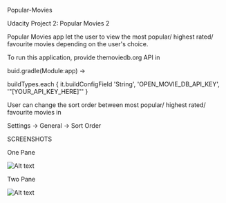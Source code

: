 Popular-Movies

Udacity Project 2: Popular Movies 2

Popular Movies app let the user to view the most popular/ highest rated/ favourite movies depending on the user's choice.


To run this application, provide themoviedb.org API in

buid.gradle(Module:app) -> 

buildTypes.each {
        it.buildConfigField 'String', 'OPEN_MOVIE_DB_API_KEY', '"[YOUR_API_KEY_HERE]"'
}    

User can change the sort order between most popular/ highest rated/ favourite movies in

Settings -> General -> Sort Order 

SCREENSHOTS

One Pane

![Alt text](https://github.com/abilaashsai/Popular-Movies-2/blob/master/app/src/main/res/drawable/MainUI.png "Main UI")

Two Pane

![Alt text](https://github.com/abilaashsai/Popular-Movies/blob/master/img_3.png "Main UI")


